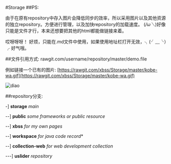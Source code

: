 #Storage
##PS:

由于在原有repository中存入图片会降低同步的效率，所以采用图片以及其他资源的独立repository。方便进行管理，以及加快repository的加载速度。
(*/ω＼*)好像只能是文件才行，本来还想要把其他的html都能做链接来着。

哎呀呀呀！ 好烦，只能在.md文件中使用，如果使用地址栏打开无效，╮(╯﹏╰）╭
好气哦。

##文件引用方式:
rawgit.com/username/repository/master/demo.file

例如链接一个已有的图片:
[https://rawgit.com/xbss/Storage/master/kobe-wa.gif](https://rawgit.com/xbss/Storage/master/kobe-wa.gif)

![diao](https://rawgit.com/xbss/Storage/master/kobe-wa.gif)


##repository分支:

-] **storage** *main*

--] **public** *some frameworks or public resource*

--] **xbss** *for my own pages*

--] **workspace** *for java code record**

--] **collection-web** *for web development collection*

---]  **uslider** *repository*

